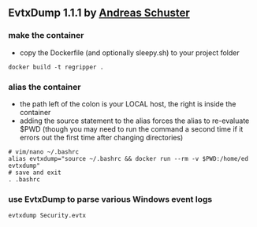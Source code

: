 ## EvtxDump 1.1.1 by [Andreas Schuster](https://mobile.twitter.com/forensikblog?lang=en)

### make the container
- copy the Dockerfile (and optionally sleepy.sh) to your project folder
```
docker build -t regripper .
```

### alias the container
- the path left of the colon is your LOCAL host, the right is inside the container
- adding the source statement to the alias forces the alias to re-evaluate $PWD (though you may need to run the command a second time if it errors out the first time after changing directories)
```
# vim/nano ~/.bashrc
alias evtxdump="source ~/.bashrc && docker run --rm -v $PWD:/home/ed evtxdump"
# save and exit
. .bashrc
```

### use EvtxDump to parse various Windows event logs
```
evtxdump Security.evtx
```
